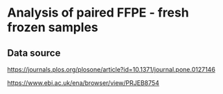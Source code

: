 # Analysis of paired FFPE - fresh frozen samples

## Data source

https://journals.plos.org/plosone/article?id=10.1371/journal.pone.0127146

https://www.ebi.ac.uk/ena/browser/view/PRJEB8754



